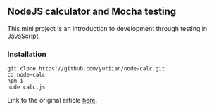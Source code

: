 ## NodeJS calculator and Mocha testing

This mini project is an introduction to development through testing in JavaScript.

### Installation

```
git clone https://github.com/yuriian/node-calc.git
cd node-calc
npm i
node calc.js
```

Link to the original article [here](https://tproger.ru/translations/unit-testing-in-javascript/).
